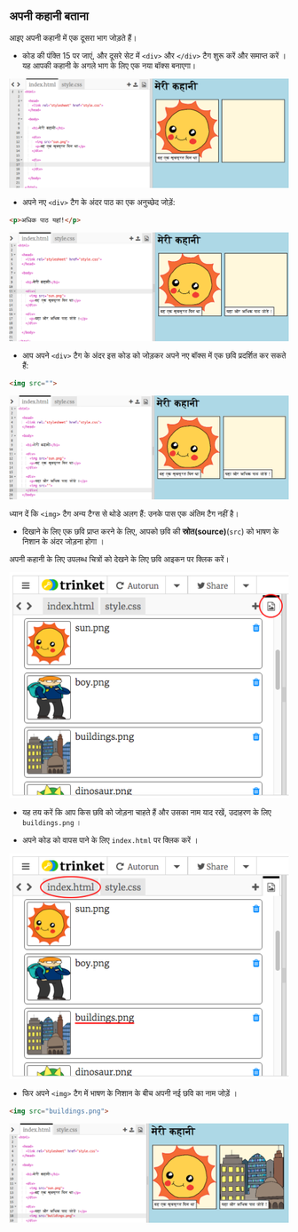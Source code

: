 ## अपनी कहानी बताना

आइए अपनी कहानी में एक दूसरा भाग जोड़ते हैं।

+ कोड की पंक्ति 15 पर जाएं, और दूसरे सेट में `<div>` और `</div>` टैग शुरू करें और समाप्त करें । यह आपकी कहानी के अगले भाग के लिए एक नया बॉक्स बनाएगा।

![screenshot](images/story-div.png)

+ अपने नए `<div>` टैग के अंदर पाठ का एक अनुच्छेद जोड़ें:

```html
<p>अधिक पाठ यहां!</p>
```

![screenshot](images/story-paragraph.png)

+ आप अपने `<div>` टैग के अंदर इस कोड को जोड़कर अपने नए बॉक्स में एक छवि प्रदर्शित कर सकते हैं:

```html
<img src="">
```

![screenshot](images/story-img-tag.png)

ध्यान दें कि `<img>` टैग अन्य टैग्स से थोडे अलग हैं: उनके पास एक अंतिम टैग नहीं है।

+ दिखाने के लिए एक छवि प्राप्त करने के लिए, आपको छवि की **स्रोत(source)**(`src`) को भाषण के निशान के अंदर जोड़ना होगा ।

अपनी कहानी के लिए उपलब्ध चित्रों को देखने के लिए छवि आइकन पर क्लिक करें।

![screenshot](images/story-see-images.png)

+ यह तय करें कि आप किस छवि को जोड़ना चाहते हैं और उसका नाम याद रखें, उदाहरण के लिए `buildings.png` ।

+ अपने कोड को वापस पाने के लिए `index.html` पर क्लिक करें ।

![screenshot](images/story-image-name.png)

+ फिर अपने `<img>` टैग में भाषण के निशान के बीच अपनी नई छवि का नाम जोड़ें ।

```html
<img src="buildings.png">
```

![screenshot](images/story-image-name-add.png)